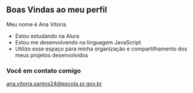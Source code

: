 ## Boas Vindas ao meu perfil

Meu nome é Ana Vitoria

- Estou estudando na Alura
- Estou me desenvolvendo na linguagem JavaScript
- Utilizo esse espaço para minha organização e compartilhamento dos meus projetos desenvolvidos

### Você em contato comigo

ana.vitoria.santos24@escola.pr.gov.br
